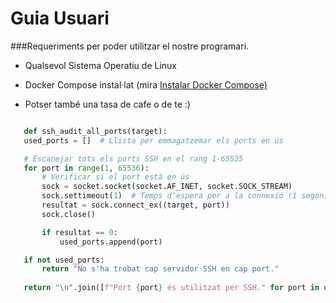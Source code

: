 # Guia Usuari

###Requeriments per poder utilitzar el nostre programari.

+ Qualsevol Sistema Operatiu de Linux

+ <p>Docker Compose instal·lat (mira <a href="https://docs.docker.com/engine/install/" title="Title">Instalar Docker Compose)</a></p>

+ Potser també una tasa de cafe o de te :)



```python

   def ssh_audit_all_ports(target):
   used_ports = []  # Llista per emmagatzemar els ports en ús

   # Escanejar tots els ports SSH en el rang 1-65535
   for port in range(1, 65536):
       # Verificar si el port està en ús
       sock = socket.socket(socket.AF_INET, socket.SOCK_STREAM)
       sock.settimeout(1)  # Temps d'espera per a la connexió (1 segon)
       resultat = sock.connect_ex((target, port))
       sock.close()

       if resultat == 0:
           used_ports.append(port)

   if not used_ports:
       return "No s'ha trobat cap servidor SSH en cap port."
    
   return "\n".join([f"Port {port} és utilitzat per SSH." for port in used_ports])
```

